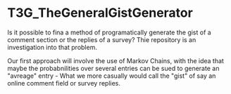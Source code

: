 # T3G_TheGeneralGistGenerator
Is it possible to fina a method of programatically generate the gist of a comment section or the replies of a survey? Thie repository is an investigation into that problem.

Our first approach will involve the use of Markov Chains, with the idea that maybe the probabnilities over several entries can be sued to generate an "avreage" entry - What we more casually would call the "gist" of say an online comment field or survey replies.

